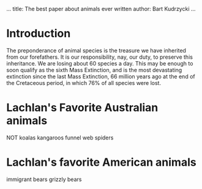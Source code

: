 ...
title: The best paper about animals ever written
author: Bart Kudrzycki
...

# Introduction

The preponderance of animal species is the treasure we have inherited from our forefathers.
It is our responsibility, nay, our duty, to preserve this inheritance.
We are losing about 60 species a day. This may be enough to soon qualify as the sixth Mass Extinction, and is the most devastating extinction since the last Mass Extinction, 66 million years ago at the end of the Cretaceous period, in which 76% of all species were lost.

# Lachlan's Favorite Australian animals

NOT koalas
kangaroos
funnel web spiders

# Lachlan's favorite American animals

immigrant bears
grizzly bears
